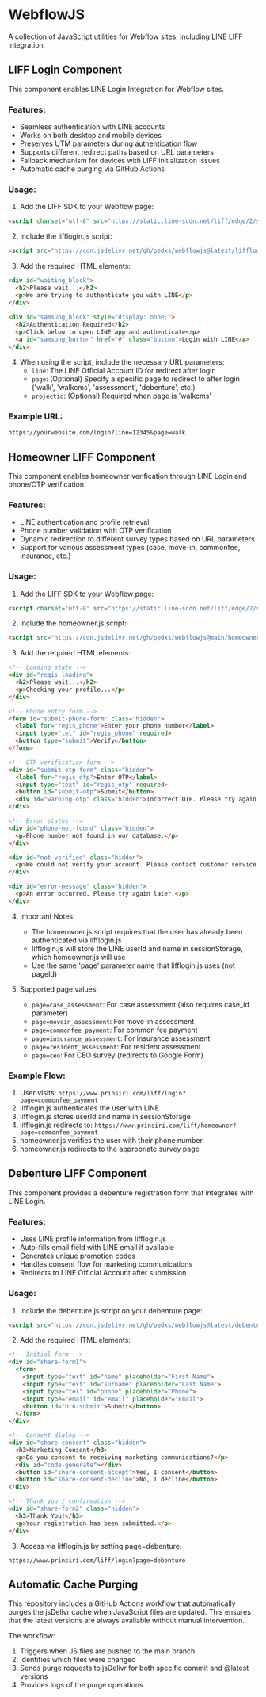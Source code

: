# WebflowJS

A collection of JavaScript utilities for Webflow sites, including LINE LIFF integration.

## LIFF Login Component

This component enables LINE Login Integration for Webflow sites.

### Features:
- Seamless authentication with LINE accounts
- Works on both desktop and mobile devices
- Preserves UTM parameters during authentication flow
- Supports different redirect paths based on URL parameters
- Fallback mechanism for devices with LIFF initialization issues
- Automatic cache purging via GitHub Actions

### Usage:
1. Add the LIFF SDK to your Webflow page:
```html
<script charset="utf-8" src="https://static.line-scdn.net/liff/edge/2/sdk.js"></script>
```

2. Include the lifflogin.js script:
```html
<script src="https://cdn.jsdelivr.net/gh/pedxs/webflowjs@latest/lifflogin.js"></script>
```

3. Add the required HTML elements:
```html
<div id="waiting_block">
  <h2>Please wait...</h2>
  <p>We are trying to authenticate you with LINE</p>
</div>
    
<div id="samsung_block" style="display: none;">
  <h2>Authentication Required</h2>
  <p>Click below to open LINE app and authenticate</p>
  <a id="samsung_button" href="#" class="button">Login with LINE</a>
</div>
```

4. When using the script, include the necessary URL parameters:
   - `line`: The LINE Official Account ID for redirect after login
   - `page`: (Optional) Specify a specific page to redirect to after login ('walk', 'walkcms', 'assessment', 'debenture', etc.)
   - `projectid`: (Optional) Required when page is 'walkcms'

### Example URL:
`https://yourwebsite.com/login?line=12345&page=walk`

## Homeowner LIFF Component

This component enables homeowner verification through LINE Login and phone/OTP verification.

### Features:
- LINE authentication and profile retrieval
- Phone number validation with OTP verification
- Dynamic redirection to different survey types based on URL parameters
- Support for various assessment types (case, move-in, commonfee, insurance, etc.)

### Usage:
1. Add the LIFF SDK to your Webflow page:
```html
<script charset="utf-8" src="https://static.line-scdn.net/liff/edge/2/sdk.js"></script>
```

2. Include the homeowner.js script:
```html
<script src="https://cdn.jsdelivr.net/gh/pedxs/webflowjs@main/homeowner.js"></script>
```

3. Add the required HTML elements:
```html
<!-- Loading state -->
<div id="regis_loading">
  <h2>Please wait...</h2>
  <p>Checking your profile...</p>
</div>

<!-- Phone entry form -->
<form id="submit-phone-form" class="hidden">
  <label for="regis_phone">Enter your phone number</label>
  <input type="tel" id="regis_phone" required>
  <button type="submit">Verify</button>
</form>

<!-- OTP verification form -->
<div id="submit-otp-form" class="hidden">
  <label for="regis_otp">Enter OTP</label>
  <input type="text" id="regis_otp" required>
  <button id="submit-otp">Submit</button>
  <div id="warning-otp" class="hidden">Incorrect OTP. Please try again.</div>
</div>

<!-- Error states -->
<div id="phone-not-found" class="hidden">
  <p>Phone number not found in our database.</p>
</div>

<div id="not-verified" class="hidden">
  <p>We could not verify your account. Please contact customer service.</p>
</div>

<div id="error-message" class="hidden">
  <p>An error occurred. Please try again later.</p>
</div>
```

4. Important Notes:
   - The homeowner.js script requires that the user has already been authenticated via lifflogin.js
   - lifflogin.js will store the LINE userId and name in sessionStorage, which homeowner.js will use
   - Use the same 'page' parameter name that lifflogin.js uses (not pageId)

5. Supported page values:
   - `page=case_assessment`: For case assessment (also requires case_id parameter)
   - `page=movein_assessment`: For move-in assessment
   - `page=commonfee_payment`: For common fee payment
   - `page=insurance_assessment`: For insurance assessment
   - `page=resident_assessment`: For resident assessment
   - `page=ceo`: For CEO survey (redirects to Google Form)

### Example Flow:
1. User visits: `https://www.prinsiri.com/liff/login?page=commonfee_payment`
2. lifflogin.js authenticates the user with LINE
3. lifflogin.js stores userId and name in sessionStorage
4. lifflogin.js redirects to: `https://www.prinsiri.com/liff/homeowner?page=commonfee_payment`
5. homeowner.js verifies the user with their phone number
6. homeowner.js redirects to the appropriate survey page

## Debenture LIFF Component

This component provides a debenture registration form that integrates with LINE Login.

### Features:
- Uses LINE profile information from lifflogin.js
- Auto-fills email field with LINE email if available
- Generates unique promotion codes
- Handles consent flow for marketing communications
- Redirects to LINE Official Account after submission

### Usage:
1. Include the debenture.js script on your debenture page:
```html
<script src="https://cdn.jsdelivr.net/gh/pedxs/webflowjs@latest/debenture.js"></script>
```

2. Add the required HTML elements:
```html
<!-- Initial form -->
<div id="share-form1">
  <form>
    <input type="text" id="name" placeholder="First Name">
    <input type="text" id="surname" placeholder="Last Name">
    <input type="tel" id="phone" placeholder="Phone">
    <input type="email" id="email" placeholder="Email">
    <button id="btn-submit">Submit</button>
  </form>
</div>

<!-- Consent dialog -->
<div id="share-consent" class="hidden">
  <h3>Marketing Consent</h3>
  <p>Do you consent to receiving marketing communications?</p>
  <div id="code-generate"></div>
  <button id="share-consent-accept">Yes, I consent</button>
  <button id="share-consent-decline">No, I decline</button>
</div>

<!-- Thank you / confirmation -->
<div id="share-form2" class="hidden">
  <h3>Thank You!</h3>
  <p>Your registration has been submitted.</p>
</div>
```

3. Access via lifflogin.js by setting page=debenture:
```
https://www.prinsiri.com/liff/login?page=debenture
```

## Automatic Cache Purging

This repository includes a GitHub Actions workflow that automatically purges the jsDelivr cache when JavaScript files are updated. This ensures that the latest versions are always available without manual intervention.

The workflow:
1. Triggers when JS files are pushed to the main branch
2. Identifies which files were changed
3. Sends purge requests to jsDelivr for both specific commit and @latest versions
4. Provides logs of the purge operations